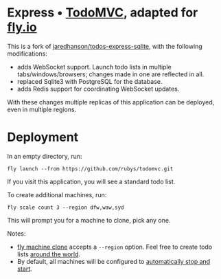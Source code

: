 # Express • [TodoMVC](http://todomvc.com), adapted for [fly.io](https://fly.io/)

This is a fork of [jaredhanson/todos-express-sqlite](https://github.com/jaredhanson/todos-express-sqlite), with the following modifications:

* adds WebSocket support.  Launch todo lists in multiple tabs/windows/browsers; changes made in one are reflected in all.
* replaced Sqlite3 with PostgreSQL for the database.
* adds Redis support for coordinating WebSocket updates.

With these changes multiple replicas of this application can be deployed, even in multiple regions.


# Deployment

In an empty directory, run:

```
fly launch --from https://github.com/rubys/todomvc.git
```

If you visit this application, you will see a standard todo list.

To create additional machines, run:

```
fly scale count 3 --region dfw,waw,syd
```

This will prompt you for a machine to clone, pick any one.

Notes: 

* [fly machine clone](https://fly.io/docs/flyctl/machine-clone/) accepts a `--region` option.  Feel free to create todo lists [around the world](https://fly.io/docs/reference/regions/#fly-io-regions).
* By default, all machines will be configured to
  [automatically stop and start](https://fly.io/docs/apps/autostart-stop/).
